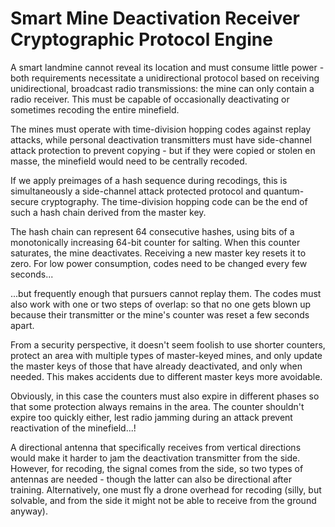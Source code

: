 # Smart Mine Deactivation Receiver Cryptographic Protocol Engine

A smart landmine cannot reveal its location and must consume little power - both requirements necessitate a unidirectional protocol based on receiving unidirectional, broadcast radio transmissions: the mine can only contain a radio receiver. This must be capable of occasionally deactivating or sometimes recoding the entire minefield.

The mines must operate with time-division hopping codes against replay attacks, while personal deactivation transmitters must have side-channel attack protection to prevent copying - but if they were copied or stolen en masse, the minefield would need to be centrally recoded.

If we apply preimages of a hash sequence during recodings, this is simultaneously a side-channel attack protected protocol and quantum-secure cryptography. The time-division hopping code can be the end of such a hash chain derived from the master key.

The hash chain can represent 64 consecutive hashes, using bits of a monotonically increasing 64-bit counter for salting. When this counter saturates, the mine deactivates. Receiving a new master key resets it to zero. For low power consumption, codes need to be changed every few seconds...

...but frequently enough that pursuers cannot replay them. The codes must also work with one or two steps of overlap: so that no one gets blown up because their transmitter or the mine's counter was reset a few seconds apart.

From a security perspective, it doesn't seem foolish to use shorter counters, protect an area with multiple types of master-keyed mines, and only update the master keys of those that have already deactivated, and only when needed. This makes accidents due to different master keys more avoidable.

Obviously, in this case the counters must also expire in different phases so that some protection always remains in the area. The counter shouldn't expire too quickly either, lest radio jamming during an attack prevent reactivation of the minefield...!

A directional antenna that specifically receives from vertical directions would make it harder to jam the deactivation transmitter from the side. However, for recoding, the signal comes from the side, so two types of antennas are needed - though the latter can also be directional after training. Alternatively, one must fly a drone overhead for recoding (silly, but solvable, and from the side it might not be able to receive from the ground anyway).
